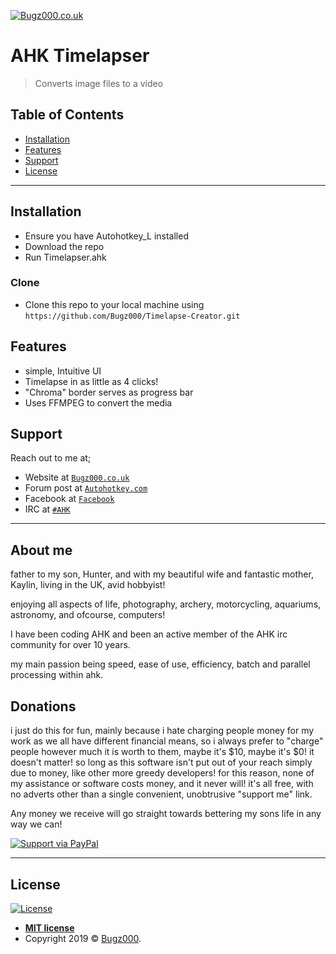 <a href="Bugz000.co.uk"><img src="https://i.imgur.com/7UurDoU.gif" title="Bugz000.co.uk" alt="Bugz000.co.uk"></a>

# AHK Timelapser

> Converts image files to a video


## Table of Contents

- [Installation](#installation)
- [Features](#features)
- [Support](#support)
- [License](#license)

---

## Installation

- Ensure you have Autohotkey_L installed
- Download the repo
- Run Timelapser.ahk

### Clone

- Clone this repo to your local machine using `https://github.com/Bugz000/Timelapse-Creator.git`

## Features
- simple, Intuitive UI
- Timelapse in as little as 4 clicks!
- "Chroma" border serves as progress bar
- Uses FFMPEG to convert the media

## Support

Reach out to me at;

- Website at <a href="bugz000.co.uk" target="_blank">`Bugz000.co.uk`</a>
- Forum post at <a href="https://www.autohotkey.com/boards/viewtopic.php?f=6&t=69856" target="_blank">`Autohotkey.com`</a>
- Facebook at <a href="https://www.facebook.com/" target="_blank">`Facebook`</a>
- IRC at <a href="https://kiwiirc.com/nextclient/irc.freenode.net/#ahk" target="_blank">`#AHK`</a>
---

## About me

father to my son, Hunter, and with my beautiful wife and fantastic mother, Kaylin, living in the UK, avid hobbyist!

enjoying all aspects of life, photography, archery, motorcycling, aquariums, astronomy, and ofcourse, computers!

I have been coding AHK and been an active member of the AHK irc community for over 10 years.

my main passion being speed, ease of use, efficiency, batch and parallel processing within ahk.

## Donations

i just do this for fun, mainly because i hate charging people money for my work as we all have different financial means, so i always prefer to "charge" people however much it is worth to them, maybe it's $10, maybe it's $0! it doesn't matter! so long as this software isn't put out of your reach simply due to money, like other more greedy developers!
for this reason, none of my assistance or software costs money, and it never will! it's all free, with no adverts other than a single convenient, unobtrusive "support me" link.

Any money we receive will go straight towards bettering my sons life in any way we can!

[![Support via PayPal](https://cdn.rawgit.com/twolfson/paypal-github-button/1.0.0/dist/button.svg)](https://www.paypal.me/Bugz000/)


---

## License

[![License](http://img.shields.io/:license-mit-blue.svg?style=flat-square)](http://badges.mit-license.org)

- **[MIT license](http://opensource.org/licenses/mit-license.php)**
- Copyright 2019 © <a href="http://www.Bugz000.co.uk" target="_blank">Bugz000</a>.